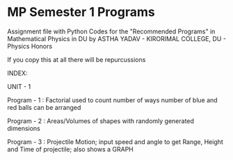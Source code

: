 # MP Semester 1 Programs
Assignment file with Python Codes for the "Recommended Programs" in Mathematical Physics in DU by ASTHA YADAV - KIRORIMAL COLLEGE, DU - Physics Honors

If you copy this at all there will be repurcussions

INDEX:

 UNIT - 1
 
   Program - 1 : Factorial used to count number of ways number of blue and red balls can be arranged
   
   Program - 2 : Areas/Volumes of shapes with randomly generated dimensions
   
   Program - 3 : Projectile Motion; input speed and angle to get Range, Height and Time of projectile; also shows a GRAPH
